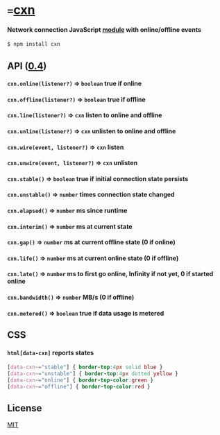 # `=`[cxn](../../)
#### Network connection JavaScript [module](https://npmjs.org/package/cxn) with online/offline events

```sh
$ npm install cxn
```

## API ([0.4](../../releases))

#### `cxn.online(listener?)` &rArr; `boolean` true if online
#### `cxn.offline(listener?)` &rArr; `boolean` true if offline
#### `cxn.line(listener?)` &rArr; `cxn` listen to online and offline
#### `cxn.unline(listener?)` &rArr; `cxn` unlisten to online and offline
#### `cxn.wire(event, listener?)` &rArr; `cxn` listen
#### `cxn.unwire(event, listener?)` &rArr; `cxn` unlisten
#### `cxn.stable()` &rArr; `boolean` true if initial connection state persists
#### `cxn.unstable()` &rArr; `number` times connection state changed
#### `cxn.elapsed()` &rArr; `number` ms since runtime
#### `cxn.interim()` &rArr; `number` ms at current state
#### `cxn.gap()` &rArr; `number` ms at current offline state (0 if online)
#### `cxn.life()` &rArr; `number` ms at current online state (0 if offline)
#### `cxn.late()` &rArr; `number` ms to first go online, Infinity if not yet, 0 if started online
#### `cxn.bandwidth()` &rArr; `number` MB/s (0 if offline)
#### `cxn.metered()` &rArr; `boolean` true if data usage is metered

## CSS
#### `html[data-cxn]` reports states
```css
[data-cxn~="stable"] { border-top:4px solid blue }
[data-cxn~="unstable"] { border-top:4px dotted yellow }
[data-cxn~="online"] { border-top-color:green }
[data-cxn~="offline"] { border-top-color:red }
```

## License

[MIT](http://opensource.org/licenses/MIT)